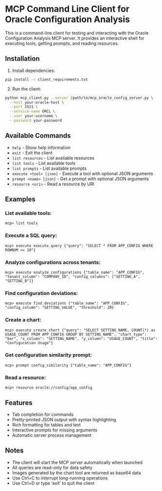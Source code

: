 # MCP Command Line Client for Oracle Configuration Analysis

This is a command-line client for testing and interacting with the Oracle Configuration Analysis MCP server. It provides an interactive shell for executing tools, getting prompts, and reading resources.

## Installation

1. Install dependencies:
```bash
pip install -r client_requirements.txt
```

2. Run the client:
```bash
python mcp_client.py --server /path/to/mcp_oracle_config_server.py \
  --host your-oracle-host \
  --port 1521 \
  --service-name ORCL \
  --user your-username \
  --password your-password
```

## Available Commands

- `help` - Show help information
- `exit` - Exit the client
- `list resources` - List available resources
- `list tools` - List available tools  
- `list prompts` - List available prompts
- `execute <tool> [json]` - Execute a tool with optional JSON arguments
- `prompt <name> [json]` - Get a prompt with optional JSON arguments
- `resource <uri>` - Read a resource by URI

## Examples

### List available tools:
```
mcp> list tools
```

### Execute a SQL query:
```
mcp> execute execute_query {"query": "SELECT * FROM APP_CONFIG WHERE ROWNUM <= 10"}
```

### Analyze configurations across tenants:
```
mcp> execute analyze_configurations {"table_name": "APP_CONFIG", "tenant_column": "COMPANY_ID", "config_columns": ["SETTING_A", "SETTING_B"]}
```

### Find configuration deviations:
```
mcp> execute find_deviations {"table_name": "APP_CONFIG", "config_column": "SETTING_VALUE", "threshold": 20}
```

### Create a chart:
```
mcp> execute create_chart {"query": "SELECT SETTING_NAME, COUNT(*) as USAGE_COUNT FROM APP_CONFIG GROUP BY SETTING_NAME", "chart_type": "bar", "x_column": "SETTING_NAME", "y_column": "USAGE_COUNT", "title": "Configuration Usage"}
```

### Get configuration similarity prompt:
```
mcp> prompt config_similarity {"table_name": "APP_CONFIG"}
```

### Read a resource:
```
mcp> resource oracle://config/app_config
```

## Features

- Tab completion for commands
- Pretty-printed JSON output with syntax highlighting
- Rich formatting for tables and text
- Interactive prompts for missing arguments
- Automatic server process management

## Notes

- The client will start the MCP server automatically when launched
- All queries are read-only for data safety
- Images generated by the chart tool are returned as base64 data
- Use Ctrl+C to interrupt long-running operations
- Use Ctrl+D or type 'exit' to quit the client
